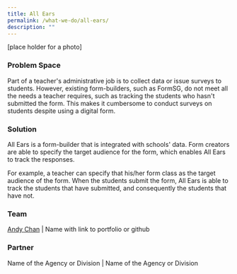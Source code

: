 ```yaml
---
title: All Ears
permalink: /what-we-do/all-ears/
description: ""
---
```

[place holder for a photo]


### Problem Space
Part of a teacher's administrative job is to collect data or issue surveys to students. However, existing form-builders, such as FormSG, do not meet all the needs a teacher requires, such as tracking the students who hasn't submitted the form. This makes it cumbersome to conduct surveys on students despite using a digital form.

### Solution

All Ears is a form-builder that is integrated with schools' data. Form creators are able to specify the target audience for the form, which enables All Ears to track the responses. 

For example, a teacher can specify that his/her form class as the target audience of the form. When the students submit the form, All Ears is able to track the students that have submitted, and consequently the students that have not.


### Team
[Andy Chan](https://github.com/andlimey) | Name with link to portfolio or github

### Partner
Name of the Agency or Division | Name of the Agency or Division